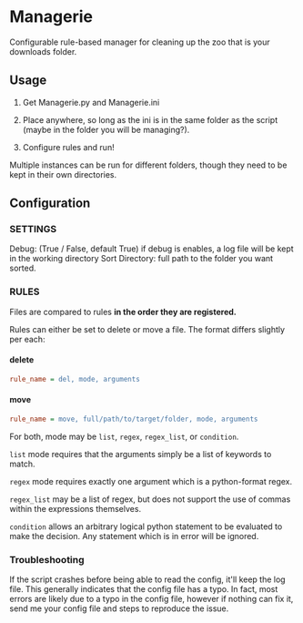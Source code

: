 # Managerie

Configurable rule-based manager for cleaning up the zoo that is your downloads folder.

## Usage

1. Get Managerie.py and Managerie.ini

2. Place anywhere, so long as the ini is in the same folder as the script (maybe in the folder you will be managing?).

3. Configure rules and run!

Multiple instances can be run for different folders, though they need to be kept in their own directories.

## Configuration

### SETTINGS

Debug: (True / False, default True) if debug is enables, a log file will be kept in the working directory
Sort Directory: full path to the folder you want sorted.

### RULES

Files are compared to rules __in the order they are registered.__

Rules can either be set to delete or move a file. The format differs slightly per each:

#### delete

```ini
rule_name = del, mode, arguments
```

#### move

```ini
rule_name = move, full/path/to/target/folder, mode, arguments
```

For both, mode may be ```list```, ```regex```, ```regex_list```, or ```condition```.

```list``` mode requires that the arguments simply be a list of keywords to match.

```regex``` mode requires exactly one argument which is a python-format regex.

```regex_list``` may be a list of regex, but does not support the use of commas within the expressions themselves.

```condition``` allows an arbitrary logical python statement to be evaluated to make the decision.
Any statement which is in error will be ignored.

### Troubleshooting

If the script crashes before being able to read the config, it'll keep the log file. This generally indicates that the config file has a typo. In fact, most errors are likely due to a typo in the config file, however if nothing can fix it, send me your config file and steps to reproduce the issue.
